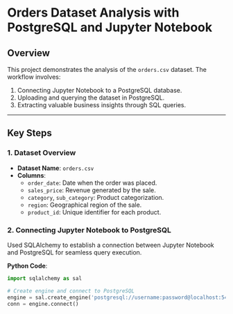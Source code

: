 # Orders Dataset Analysis with PostgreSQL and Jupyter Notebook

## Overview
This project demonstrates the analysis of the `orders.csv` dataset. The workflow involves:
1. Connecting Jupyter Notebook to a PostgreSQL database.
2. Uploading and querying the dataset in PostgreSQL.
3. Extracting valuable business insights through SQL queries.

---

## Key Steps

### 1. Dataset Overview
- **Dataset Name**: `orders.csv`
- **Columns**:
  - `order_date`: Date when the order was placed.
  - `sales_price`: Revenue generated by the sale.
  - `category`, `sub_category`: Product categorization.
  - `region`: Geographical region of the sale.
  - `product_id`: Unique identifier for each product.

### 2. Connecting Jupyter Notebook to PostgreSQL
Used SQLAlchemy to establish a connection between Jupyter Notebook and PostgreSQL for seamless query execution.

**Python Code**:
```python
import sqlalchemy as sal

# Create engine and connect to PostgreSQL
engine = sal.create_engine('postgresql://username:password@localhost:5432/database_name')
conn = engine.connect()
